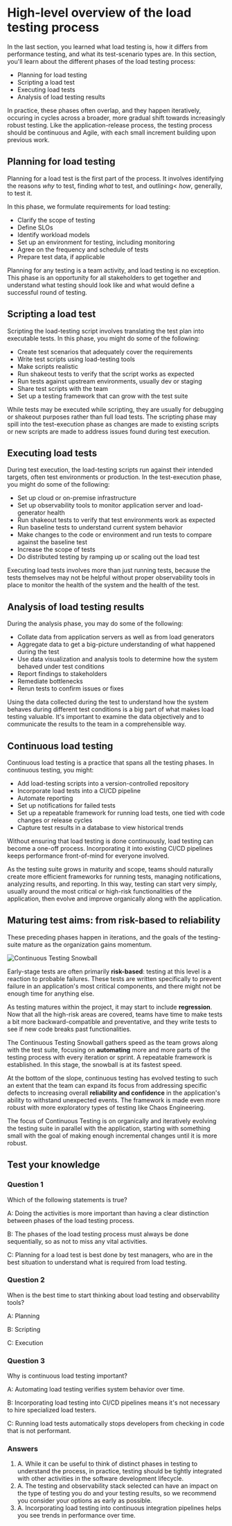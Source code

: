 # High-level overview of the load testing process

In the last section, you learned what load testing is, how it differs from performance testing, and what its test-scenario types are. In this section, you'll learn about the different phases of the load testing process:

- Planning for load testing
- Scripting a load test
- Executing load tests
- Analysis of load testing results

In practice, these phases often overlap, and they happen iteratively, occuring in cycles across a broader, more gradual shift towards increasingly robust testing.
Like the application-release process, the testing process should be continuous and Agile, with each small increment building upon previous work.

## Planning for load testing

Planning for a load test is the first part of the process. It involves identifying the reasons _why_ to test, finding _what_ to test, and outlining< _how_, generally, to test it.

In this phase, we formulate requirements for load testing:
- Clarify the scope of testing
- Define SLOs
- Identify workload models
- Set up an environment for testing, including monitoring
- Agree on the frequency and schedule of tests
- Prepare test data, if applicable

Planning for any testing is a team activity, and load testing is no exception. This phase is an opportunity for all stakeholders to get together and understand what testing should look like and what would define a successful round of testing.

## Scripting a load test

Scripting the load-testing script involves translating the test plan into executable tests. In this phase, you might do some of the following:
- Create test scenarios that adequately cover the requirements
- Write test scripts using load-testing tools
- Make scripts realistic
- Run shakeout tests to verify that the script works as expected
- Run tests against upstream environments, usually dev or staging
- Share test scripts with the team
- Set up a testing framework that can grow with the test suite

While tests may be executed while scripting, they are usually for debugging or shakeout purposes rather than full load tests. The scripting phase may spill into the test-execution phase as changes are made to existing scripts or new scripts are made to address issues found during test execution.

## Executing load tests

During test execution, the load-testing scripts run against their intended targets, often test environments or production. In the test-execution phase, you might do some of the following:
- Set up cloud or on-premise infrastructure
- Set up observability tools to monitor application server and load-generator health
- Run shakeout tests to verify that test environments work as expected
- Run baseline tests to understand current system behavior
- Make changes to the code or environment and run tests to compare against the baseline test
- Increase the scope of tests
- Do distributed testing by ramping up or scaling out the load test

Executing load tests involves more than just running tests, because the tests themselves may not be helpful without proper observability tools in place to monitor the health of the system and the health of the test.

## Analysis of load testing results

During the analysis phase, you may do some of the following:
- Collate data from application servers as well as from load generators
- Aggregate data to get a big-picture understanding of what happened during the test
- Use data visualization and analysis tools to determine how the system behaved under test conditions
- Report findings to stakeholders
- Remediate bottlenecks
- Rerun tests to confirm issues or fixes

Using the data collected during the test to understand how the system behaves during different test conditions is a big part of what makes load testing valuable. It's important to examine the data objectively and to communicate the results to the team in a comprehensible way.

## Continuous load testing

Continuous load testing is a practice that spans all the testing phases. In continuous testing, you might:
- Add load-testing scripts into a version-controlled repository
- Incorporate load tests into a CI/CD pipeline
- Automate reporting
- Set up notifications for failed tests
- Set up a repeatable framework for running load tests, one tied with code changes or release cycles
- Capture test results in a database to view historical trends

Without ensuring that load testing is done continuously, load testing can become a one-off process. Incorporating it into existing CI/CD pipelines keeps performance front-of-mind for everyone involved.

As the testing suite grows in maturity and scope, teams should naturally create more efficient frameworks for running tests, managing notifications, analyzing results, and reporting. In this way, testing can start very simply, usually around the most critical or high-risk functionalities of the application, then evolve and improve organically along with the application.

## Maturing test aims: from risk-based to reliability

These preceding phases happen in iterations, and the goals of the testing-suite mature as the organization gains momentum.

![Continuous Testing Snowball](../images/continuous-testing-snowball.png)

Early-stage tests are often primarily **risk-based**: testing at this level is a reaction to probable failures. These tests are written specifically to prevent failure in an application's most critical components, and there might not be enough time for anything else.

As testing matures within the project, it may start to include **regression**. Now that all the high-risk areas are covered, teams have time to make tests a bit more backward-compatible and preventative, and they write tests to see if new code breaks past functionalities.

The Continuous Testing Snowball gathers speed as the team grows along with the test suite, focusing on **automating** more and more parts of the testing process with every iteration or sprint. A repeatable framework is established. In this stage, the snowball is at its fastest speed.

At the bottom of the slope, continuous testing has evolved testing to such an extent that the team can expand its focus from addressing specific defects to increasing overall **reliability and confidence** in the application's ability to withstand unexpected events. The framework is made even more robust with more exploratory types of testing like Chaos Engineering.

The focus of Continuous Testing is on organically and iteratively evolving the testing suite in parallel with the application, starting with something small with the goal of making enough incremental changes until it is more robust.



## Test your knowledge

### Question 1

Which of the following statements is true?

A: Doing the activities is more important than having a clear distinction between phases of the load testing process.

B: The phases of the load testing process must always be done sequentially, so as not to miss any vital activities.

C: Planning for a load test is best done by test managers, who are in the best situation to understand what is required from load testing.

### Question 2

When is the best time to start thinking about load testing and observability tools?

A: Planning

B: Scripting

C: Execution

### Question 3

Why is continuous load testing important?

A: Automating load testing verifies system behavior over time.

B: Incorporating load testing into CI/CD pipelines means it's not necessary to hire specialized load testers.

C: Running load tests automatically stops developers from checking in code that is not performant.

### Answers

1. A. While it can be useful to think of distinct phases in testing to understand the process, in practice, testing should be tightly integrated with other activities in the software development lifecycle.
2. A. The testing and observability stack selected can have an impact on the type of testing you do and your testing results, so we recommend you consider your options as early as possible.
3. A. Incorporating load testing into continuous integration pipelines helps you see trends in performance over time.

